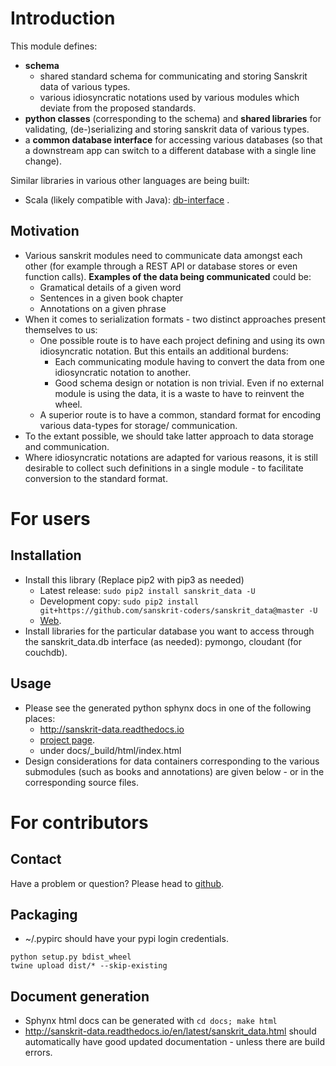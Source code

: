 # Introduction
This module defines:

- **schema**
    - shared standard schema for communicating and storing Sanskrit data of various types.
    - various idiosyncratic notations used by various modules which deviate from the proposed standards.
- **python classes** (corresponding to the schema) and **shared libraries** for validating, (de-)serializing and storing sanskrit data of various types.
- a **common database interface** for accessing various databases (so that a downstream app can switch to a different database with a single line change).

Similar libraries in various other languages are being built:

- Scala (likely compatible with Java): [db-interface](https://github.com/sanskrit-coders/db-interface) .

## Motivation
- Various sanskrit modules need to communicate data amongst each other (for example through a REST API or database stores or even function calls). **Examples of the data being communicated** could be:
    - Gramatical details of a given word
    - Sentences in a given book chapter
    - Annotations on a given phrase
- When it comes to serialization formats - two distinct approaches present themselves to us:
    - One possible route is to have each project defining and using its own idiosyncratic notation. But this entails an additional burdens:
        - Each communicating module having to convert the data from one idiosyncratic notation to another.
        - Good schema design or notation is non trivial. Even if no external module is using the data, it is a waste to have to reinvent the wheel.
    - A superior route is to have a common, standard format for encoding various data-types for storage/ communication.
- To the extant possible, we should take latter approach to data storage and communication.
- Where idiosyncratic notations are adapted for various reasons, it is still desirable to collect such definitions in a single module - to facilitate conversion to the standard format.

# For users
## Installation
- Install this library (Replace pip2 with pip3 as needed)
    - Latest release: `sudo pip2 install sanskrit_data -U`
    - Development copy: `sudo pip2 install git+https://github.com/sanskrit-coders/sanskrit_data@master -U`
    - [Web](https://pypi.python.org/pypi/sanskrit_data).
- Install libraries for the particular database you want to access through the sanskrit_data.db interface (as needed): pymongo, cloudant (for couchdb).

## Usage
- Please see the generated python sphynx docs in one of the following places:
    - http://sanskrit-data.readthedocs.io
    - [project page](https://sanskrit-coders.github.io/sanskrit_data/build/html/sanskrit_data.html).
    - under docs/_build/html/index.html
- Design considerations for data containers corresponding to the various submodules (such as books and annotations) are given below - or in the corresponding source files.

# For contributors
## Contact
Have a problem or question? Please head to [github](https://github.com/sanskrit-coders/sanskrit_data).

## Packaging
* ~/.pypirc should have your pypi login credentials.
```
python setup.py bdist_wheel
twine upload dist/* --skip-existing
```

## Document generation
- Sphynx html docs can be generated with `cd docs; make html`
- http://sanskrit-data.readthedocs.io/en/latest/sanskrit_data.html should automatically have good updated documentation - unless there are build errors.
